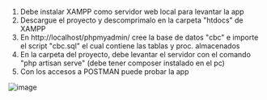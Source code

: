 

1. Debe instalar XAMPP como servidor web local para levantar la app
2. Descargue el proyecto y descomprimalo en la carpeta "htdocs" de XAMPP
3. En http://localhost/phpmyadmin/ cree la base de datos "cbc" e importe el script "cbc.sql" el cual contiene las tablas y proc. almacenados
3. En la carpeta del proyecto, debe levantar el servidor con el comando "php artisan serve" (debe tener composer instalado en el pc) 
4. Con los accesos a POSTMAN puede probar la app

![image](https://user-images.githubusercontent.com/49913741/229983091-92b52cce-f640-4115-a05d-ac11c2e4c36b.png)


